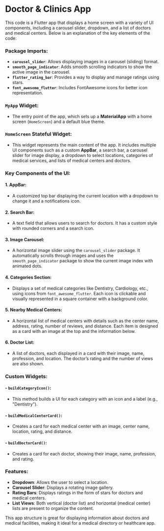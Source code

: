 # Doctor & Clinics App

This code is a Flutter app that displays a home screen with a variety of UI components, including a carousel slider, dropdown, and a list of doctors and medical centers. Below is an explanation of the key elements of the code:

### Package Imports:
- **`carousel_slider`**: Allows displaying images in a carousel (sliding) format.
- **`smooth_page_indicator`**: Adds smooth scrolling indicators to show the active image in the carousel.
- **`flutter_rating_bar`**: Provides a way to display and manage ratings using stars.
- **`font_awesome_flutter`**: Includes FontAwesome icons for better icon representation.

### `MyApp` Widget:
- The entry point of the app, which sets up a **MaterialApp** with a home screen (`HomeScreen`) and a default blue theme.

### `HomeScreen` Stateful Widget:
- This widget represents the main content of the app. It includes multiple UI components such as a custom **AppBar**, a search bar, a carousel slider for image display, a dropdown to select locations, categories of medical services, and lists of medical centers and doctors.

### Key Components of the UI:
#### 1. **AppBar**:
   - A customized top bar displaying the current location with a dropdown to change it and a notifications icon.

#### 2. **Search Bar**:
   - A text field that allows users to search for doctors. It has a custom style with rounded corners and a search icon.

#### 3. **Image Carousel**:
   - A horizontal image slider using the `carousel_slider` package. It automatically scrolls through images and uses the `smooth_page_indicator` package to show the current image index with animated dots.

#### 4. **Categories Section**:
   - Displays a set of medical categories like Dentistry, Cardiology, etc., using icons from `font_awesome_flutter`. Each icon is clickable and visually represented in a square container with a background color.

#### 5. **Nearby Medical Centers**:
   - A horizontal list of medical centers with details such as the center name, address, rating, number of reviews, and distance. Each item is designed as a card with an image at the top and the information below.

#### 6. **Doctor List**:
   - A list of doctors, each displayed in a card with their image, name, profession, and location. The doctor’s rating and the number of views are also shown.

### Custom Widgets:
#### - **`buildCategoryIcon()`**:
   - This method builds a UI for each category with an icon and a label (e.g., "Dentistry").
   
#### - **`buildMedicalCenterCard()`**:
   - Creates a card for each medical center with an image, center name, location, rating, and distance.

#### - **`buildDoctorCard()`**:
   - Creates a card for each doctor, showing their image, name, profession, and rating.

### Features:
- **Dropdown**: Allows the user to select a location.
- **Carousel Slider**: Displays a rotating image gallery.
- **Rating Bars**: Displays ratings in the form of stars for doctors and medical centers.
- **List Views**: Both vertical (doctor list) and horizontal (medical center) lists are present to organize the content.

This app structure is great for displaying information about doctors and medical facilities, making it ideal for a medical directory or healthcare app.

